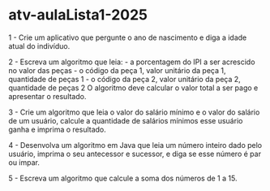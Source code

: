 # atv-aulaLista1-2025
1 - Crie um aplicativo que pergunte o ano de nascimento e diga a idade atual do indivíduo.

2 - Escreva um algoritmo que leia:
       - a porcentagem do IPI a ser acrescido no valor das peças
       - o código da peça 1, valor unitário da peça 1, quantidade de peças 1
       - o código da peça 2, valor unitário da peça 2, quantidade de peças 2
O algoritmo deve calcular o valor total a ser pago e apresentar o resultado.

3 - Crie um algoritmo que leia o valor do salário mínimo e o valor do salário de um usuário, calcule a quantidade de salários mínimos esse usuário ganha e imprima o resultado.

4 - Desenvolva um algoritmo em Java que leia um número inteiro dado pelo usuário, imprima o seu antecessor e sucessor, e diga se esse número é par ou impar.

5 - Escreva um algoritmo que calcule a soma dos números de 1 a 15.

